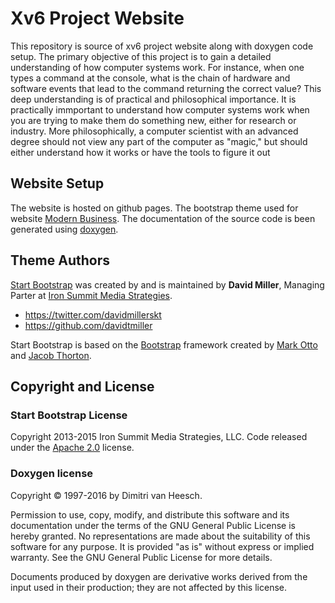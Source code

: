 # Xv6 Project Website
This repository is source of xv6 project website along with doxygen code setup. The primary objective of this project is to gain a detailed understanding of how computer systems work. For instance, when one types a command at the console, what is the chain of hardware and software events that lead to the command returning the correct value? This deep understanding is of practical and philosophical importance. It is practically immportant to understand how computer systems work when you are trying to make them do something new, either for research or industry. More philosophically, a computer scientist with an advanced degree should not view any part of the computer as "magic," but should either understand how it works or have the tools to figure it out

## Website Setup
The website is hosted on github pages. The bootstrap theme used for website [Modern Business](https://startbootstrap.com/template-overviews/modern-business/). The documentation of the source code is been generated using [doxygen](http://www.stack.nl/~dimitri/doxygen/).

## Theme Authors 

[Start Bootstrap](http://startbootstrap.com/)  was created by and is maintained by **David Miller**, Managing Parter at [Iron Summit Media Strategies](http://www.ironsummitmedia.com/).

* https://twitter.com/davidmillerskt
* https://github.com/davidtmiller

Start Bootstrap is based on the [Bootstrap](http://getbootstrap.com/) framework created by [Mark Otto](https://twitter.com/mdo) and [Jacob Thorton](https://twitter.com/fat).

## Copyright and License

### Start Bootstrap License
Copyright 2013-2015 Iron Summit Media Strategies, LLC. Code released under the [Apache 2.0](https://github.com/IronSummitMedia/startbootstrap-modern-business/blob/gh-pages/LICENSE) license.

### Doxygen license
Copyright © 1997-2016 by Dimitri van Heesch.

Permission to use, copy, modify, and distribute this software and its documentation under the terms of the GNU General Public License is hereby granted. No representations are made about the suitability of this software for any purpose. It is provided "as is" without express or implied warranty. See the GNU General Public License for more details.

Documents produced by doxygen are derivative works derived from the input used in their production; they are not affected by this license. 
